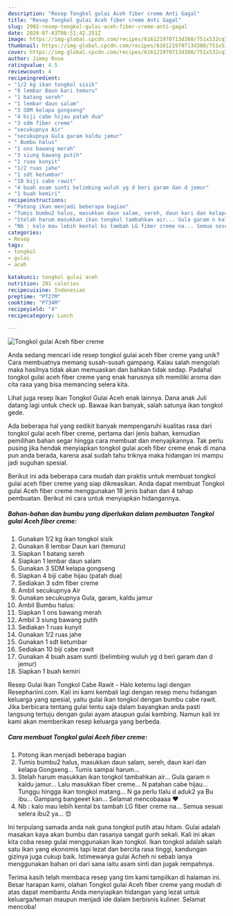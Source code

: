 ```yaml
---
description: "Resep Tongkol gulai Aceh fiber creme Anti Gagal"
title: "Resep Tongkol gulai Aceh fiber creme Anti Gagal"
slug: 2902-resep-tongkol-gulai-aceh-fiber-creme-anti-gagal
date: 2020-07-03T06:51:42.251Z
image: https://img-global.cpcdn.com/recipes/616121970713d380/751x532cq70/tongkol-gulai-aceh-fiber-creme-foto-resep-utama.jpg
thumbnail: https://img-global.cpcdn.com/recipes/616121970713d380/751x532cq70/tongkol-gulai-aceh-fiber-creme-foto-resep-utama.jpg
cover: https://img-global.cpcdn.com/recipes/616121970713d380/751x532cq70/tongkol-gulai-aceh-fiber-creme-foto-resep-utama.jpg
author: Jimmy Rose
ratingvalue: 4.5
reviewcount: 4
recipeingredient:
- "1/2 kg ikan tongkol sisik"
- "8 lembar Daun kari temuru"
- "1 batang sereh"
- "1 lembar daun salam"
- "3 SDM kelapa gongseng"
- "4 biji cabe hijau patah dua"
- "3 sdm fiber creme"
- "secukupnya Air"
- "secukupnya Gula garam kaldu jamur"
- " Bumbu halus"
- "1 ons bawang merah"
- "3 siung bawang putih"
- "1 ruas kunyit"
- "1/2 ruas jahe"
- "1 sdt ketumbar"
- "10 biji cabe rawit"
- "4 buah asam sunti belimbing wuluh yg d beri garam dan d jemur"
- "1 buah kemiri"
recipeinstructions:
- "Potong ikan menjadi beberapa bagian"
- "Tumis bumbu2 halus, masukkan daun salam, sereh, daun kari dan kelapa Gongseng... Tumis sampai harum..."
- "Stelah harum masukkan ikan tongkol tambahkan air... Gula garam n kaldu jamur... Lalu masukkan fiber creme... N patahan cabe hijau... Tunggu hingga ikan tongkol matang... N ga perlu tlalu d aduk2 ya Bu ibu... Gampang bangeeet kan... Selamat mencobaaaa ❤️"
- "Nb : kalo mau lebih kental bs tambah LG fiber creme na... Semua sesuai selera ibu2 ya... 😍"
categories:
- Resep
tags:
- tongkol
- gulai
- aceh

katakunci: tongkol gulai aceh 
nutrition: 201 calories
recipecuisine: Indonesian
preptime: "PT27M"
cooktime: "PT34M"
recipeyield: "4"
recipecategory: Lunch

---
```



![Tongkol gulai Aceh fiber creme](https://img-global.cpcdn.com/recipes/616121970713d380/751x532cq70/tongkol-gulai-aceh-fiber-creme-foto-resep-utama.jpg)

Anda sedang mencari ide resep tongkol gulai aceh fiber creme yang unik? Cara membuatnya memang susah-susah gampang. Kalau salah mengolah maka hasilnya tidak akan memuaskan dan bahkan tidak sedap. Padahal tongkol gulai aceh fiber creme yang enak harusnya sih memiliki aroma dan cita rasa yang bisa memancing selera kita.

Lihat juga resep Ikan Tongkol Gulai Aceh enak lainnya. Dana anak Juli datang lagi untuk check up. Bawaa ikan banyak, salah satunya ikan tongkol gede.

Ada beberapa hal yang sedikit banyak mempengaruhi kualitas rasa dari tongkol gulai aceh fiber creme, pertama dari jenis bahan, kemudian pemilihan bahan segar hingga cara membuat dan menyajikannya. Tak perlu pusing jika hendak menyiapkan tongkol gulai aceh fiber creme enak di mana pun anda berada, karena asal sudah tahu triknya maka hidangan ini mampu jadi suguhan spesial.


Berikut ini ada beberapa cara mudah dan praktis untuk membuat tongkol gulai aceh fiber creme yang siap dikreasikan. Anda dapat membuat Tongkol gulai Aceh fiber creme menggunakan 18 jenis bahan dan 4 tahap pembuatan. Berikut ini cara untuk menyiapkan hidangannya.

<!--inarticleads1-->

##### Bahan-bahan dan bumbu yang diperlukan dalam pembuatan Tongkol gulai Aceh fiber creme:

1. Gunakan 1/2 kg ikan tongkol sisik
1. Gunakan 8 lembar Daun kari (temuru)
1. Siapkan 1 batang sereh
1. Siapkan 1 lembar daun salam
1. Gunakan 3 SDM kelapa gongseng
1. Siapkan 4 biji cabe hijau (patah dua)
1. Sediakan 3 sdm fiber creme
1. Ambil secukupnya Air
1. Gunakan secukupnya Gula, garam, kaldu jamur
1. Ambil  Bumbu halus:
1. Siapkan 1 ons bawang merah
1. Ambil 3 siung bawang putih
1. Sediakan 1 ruas kunyit
1. Gunakan 1/2 ruas jahe
1. Gunakan 1 sdt ketumbar
1. Sediakan 10 biji cabe rawit
1. Gunakan 4 buah asam sunti (belimbing wuluh yg d beri garam dan d jemur)
1. Siapkan 1 buah kemiri


Resep Gulai Ikan Tongkol Cabe Rawit - Halo ketemu lagi dengan Resephariini.com. Kali ini kami kembali lagi dengan resep menu hidangan keluarga yang spesial, yaitu gulai ikan tongkol dengan bumbu cabe rawit. Jika berbicara tentang gulai tentu saja dalam bayangkan anda pasti langsung tertuju dengan gulai ayam ataupun gulai kambing. Namun kali ini kami akan memberikan resep keluarga yang berbeda. 

<!--inarticleads2-->

##### Cara membuat Tongkol gulai Aceh fiber creme:

1. Potong ikan menjadi beberapa bagian
1. Tumis bumbu2 halus, masukkan daun salam, sereh, daun kari dan kelapa Gongseng... Tumis sampai harum...
1. Stelah harum masukkan ikan tongkol tambahkan air... Gula garam n kaldu jamur... Lalu masukkan fiber creme... N patahan cabe hijau... Tunggu hingga ikan tongkol matang... N ga perlu tlalu d aduk2 ya Bu ibu... Gampang bangeeet kan... Selamat mencobaaaa ❤️
1. Nb : kalo mau lebih kental bs tambah LG fiber creme na... Semua sesuai selera ibu2 ya... 😍


Ini terpulang samada anda nak guna tongkol putih atau hitam. Gulai adalah masakan kaya akan bumbu dan rasanya sangat gurih sekali. Kali ini akan kita coba resep gulai menggunakan ikan tongkol. Ikan tongkol adalah salah satu ikan yang ekonomis tapi lezat dan bercita rasa tinggi, kandungan gizinya juga cukup baik. Istimewanya gulai Acheh ni sebab ianya menggunakan bahan ori dari sana iaitu asam sinti dan jugak rempahnya. 

Terima kasih telah membaca resep yang tim kami tampilkan di halaman ini. Besar harapan kami, olahan Tongkol gulai Aceh fiber creme yang mudah di atas dapat membantu Anda menyiapkan hidangan yang lezat untuk keluarga/teman maupun menjadi ide dalam berbisnis kuliner. Selamat mencoba!
